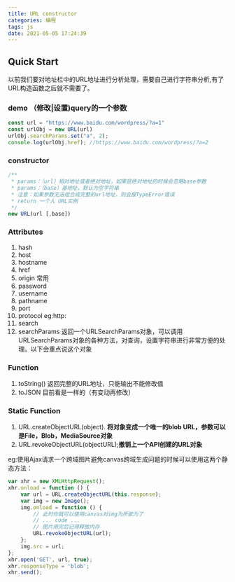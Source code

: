```yaml
---
title: URL constructor
categories: 编程
tags: js
date: 2021-05-05 17:24:39
---
```



## Quick Start
以前我们要对地址栏中的URL地址进行分析处理，需要自己进行字符串分析,有了URL构造函数之后就不需要了。


### demo （修改|设置)query的一个参数
```javascript
const url = "https://www.baidu.com/wordpress/?a=1"
const urlObj = new URL(url)
urlObj.searchParams.set("a", 2);
console.log(urlObj.href); //https://www.baidu.com/wordpress/?a=2
```

### constructor
``` javascript
/**
 * params：（url）相对地址或者绝对地址，如果是绝对地址的时候会忽略base参数
 * params：（base）基地址，默认为空字符串
 * 注意：如果参数无法组合成完整的url地址，则会报TypeError错误
 * return 一个人 URL实例
 */  
new URL(url [,base]) 
```

### Attributes

1. hash
2. host
3. hostname
4. href
5. origin       常用
6. password
7. username
8. pathname
9. port
10. protocol     eg:http:
11. search
12. searchParams 返回一个URLSearchParams对象，可以调用URLSearchParams对象的各种方法，对查询，设置字符串进行非常方便的处理。以下会重点说这个对象 


### Function

1. toString()   返回完整的URL地址，只能输出不能修改值
2. toJSON       目前看是一样的（有变动再修改）

### Static Function

1. URL.createObjectURL(object). **将对象变成一个唯一的blob URL，参数可以是File，Blob，MediaSource对象**
2. URL.revokeObjectURL(objectURL);**撤销上一个API创建的URL对象**

eg:使用Ajax请求一个跨域图片避免canvas跨域生成问题的时候可以使用这两个静态方法：
``` javascript
var xhr = new XMLHttpRequest();
xhr.onload = function () {
    var url = URL.createObjectURL(this.response);
    var img = new Image();
    img.onload = function () {
        // 此时你就可以使用canvas对img为所欲为了
        // ... code ...
        // 图片用完后记得释放内存
        URL.revokeObjectURL(url);
    };
    img.src = url;
};
xhr.open('GET', url, true);
xhr.responseType = 'blob';
xhr.send();
```


